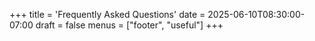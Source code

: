 +++
title = 'Frequently Asked Questions'
date = 2025-06-10T08:30:00-07:00
draft = false
menus = ["footer", "useful"]
+++